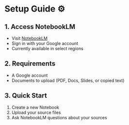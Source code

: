
# Setup Guide ⚙️

## 1. Access NotebookLM
- Visit [NotebookLM](https://notebooklm.google/)
- Sign in with your Google account
- Currently available in select regions

## 2. Requirements
- A Google account
- Documents to upload (PDF, Docs, Slides, or copied text)

## 3. Quick Start
1. Create a new Notebook
2. Upload your source files
3. Ask NotebookLM questions about your sources
